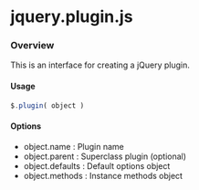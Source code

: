 jquery.plugin.js
================

### Overview ###

This is an interface for creating a jQuery plugin.

#### Usage ####

```javascript
$.plugin( object )
```

#### Options ####

* object.name     : Plugin name
* object.parent   : Superclass plugin (optional)
* object.defaults : Default options object
* object.methods  : Instance methods object